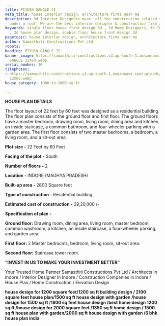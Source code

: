 ```yaml
---
title: PIYUSH GANGLE JI
meta_title: house interior design, architecture firms near me
description: 3d Interior Designers near. all the constrcution related services in
  under a roof. We are the best interior designer & construction firm in indore.
keywords: single floor house front design 3d , 3d Home Designers, 3d Interior Designers
  , 3d house plan design, double floor house front design 3d
pagetopic: house interior design, architecture firms near me
author: Samasthiti Constructions Pvt Ltd
robots: ''
heading: PIYUSH GANGLE JI
banner_image: https://samasthiti-constructions.s3.ap-south-1.amazonaws.com/uploads/PIYUSH
  GANGLE 22X60.webp
serial_number: 16
tilephotos:
- https://samasthiti-constructions.s3.ap-south-1.amazonaws.com/uploads/PIYUSH GANGLE
  22X60.webp
house_category: 1000-to-2000-sq-ft

---
```

**HOUSE PLAN DETAILS**

The floor layout of 22 feet by 60 feet was designed as a residential building. The floor plan consists of the ground floor and first floor. The ground floors have a master bedroom, drawing room, living room, dining area and kitchen, an inside staircase, a common bathroom, and four-wheeler parking with a garden area. The first floor consists of two master bedrooms, a bedroom, a living room, and a sit-out area.

**Plot size -** 22 Feet by 60 Feet

**Facing of the plot -** South

**Number of floors -** 2

**Location -** INDORE (MADHYA PRADESH)

**Built-up area -** 2800 Square feet

**Type of construction -** Residential building

**Estimated cost of construction -** 39,20,000 /-

**Specification of plan -**

**Ground floor:** Drawing room, dining area, living room, master bedroom, common washroom, a kitchen, an inside staircase, a four-wheeler parking, and garden area.

**First floor:** 2 Master bedrooms, bedroom, living room, sit-out area.

**Second floor:** Staircase tower room.

**“INVEST IN US TO MAKE YOUR INVESTMENT BETTER”**

Your Trusted Home Partner Samasthiti Constructions Pvt Ltd / Architects In Indore / Interior Designer In Indore / Construction Companies In Indore / House Plan / Home Construction / Elevation Design

**house design for 1200 square feet/1200 sq ft building design / 2100 square feet house plan/1500 sq ft house design with garden /house design for 1500 sq ft /1800 sq feet house design /best home design 1200 sq ft /house design for 2000 square feet /1350 sq ft home design / 1500 sq ft house plan with garden/2000 sq ft house design with garden /6 bhk house plan india**